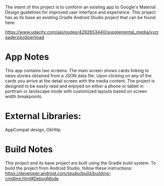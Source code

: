 The intent of this project is to conform an existing app to Google's Material Design guidelines for improved
user interface and experience. This project has as its base an existing Gradle Android Studio project that can be found here:

https://www.udacity.com/api/nodes/4292653440/supplemental_media/xyzreaderzip/download

# App Notes

This app contains two screens. The main screen shows cards linking to news stories obtained from a JSON data file. Upon clicking on any of the cards you arrive at the detail screen with the media content. The project is designed to be easily read and enjoyed on either a phone or tablet in porttrain or landscape mode with customized layouts based on screen width breakpoints.

# External Libraries:

AppCompat design, OkHttp

# Build Notes

This project and its base project are built using the Gradle build system. 
To build the project from Android Studio, follow these instructions: https://developer.android.com/studio/build/building-cmdline.html#DebugMode.



